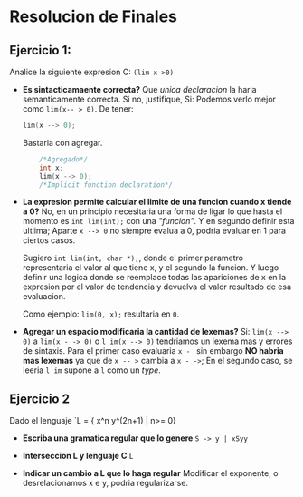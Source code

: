 # Resolucion de Finales

## Ejercicio 1:

Analice la siguiente expresion C: `(lim x->0)`

- **Es sintacticamaente correcta?** Que *unica declaracion* la haria semanticamente correcta. Si no, justifique,
    Si: Podemos verlo mejor como `lim(x-- > 0)`.
    De tener:

    ```c
    lim(x --> 0);
    ```

    Bastaria con agregar.

    ```c
        /*Agregado*/
        int x;
        lim(x --> 0);
        /*Implicit function declaration*/
    ```

- **La expresion permite calcular el limite de una funcion cuando x tiende a 0?**
  No, en un principio necesitaria una forma de ligar lo que hasta el momento es `int lim(int);` con una *"funcion"*. Y en segundo definir esta ultlima; Aparte `x --> 0` no siempre evalua a 0, podria evaluar en 1 para ciertos casos.

  Sugiero `int lim(int, char *);`, donde el primer parametro representaria el valor al que tiene x, y el segundo la funcion. Y luego definir una logica donde se reemplace todas las apariciones de x en la expresion por el valor de tendencia y devuelva el valor resultado de esa evaluacion.

  Como ejemplo: `lim(0, x);` resultaria en `0`.

- **Agregar un espacio modificaria la cantidad de lexemas?**
  Si: `lim(x --> 0)` a `lim(x - -> 0)` o `l im(x --> 0)` tendriamos un lexema mas y errores de sintaxis. Para el primer caso evaluaria `x - ` sin embargo **NO habria mas lexemas** ya que de `x -- >` cambia a `x - ->`; En el segundo caso, se leeria `l im` supone a `l` como un *type*.

## Ejercicio 2

Dado el lenguaje `L = { x^n y^(2n+1) | n>= 0}

- **Escriba una gramatica regular que lo genere**
`S -> y | xSyy`

- **Interseccion L y lenguaje C**
`L`

- **Indicar un cambio a L que lo haga regular**
  Modificar el exponente, o desrelacionamos x e y, podria regularizarse.
